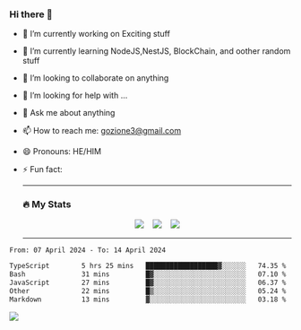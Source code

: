 ### Hi there 👋

<!--
**charlieScript/charlieScript** is a ✨ _special_ ✨ repository because its `README.md` (this file) appears on your GitHub profile.

Here are some ideas to get you started: -->

- 🔭 I’m currently working on Exciting stuff
- 🌱 I’m currently learning NodeJS,NestJS, BlockChain, and oother random stuff
- 👯 I’m looking to collaborate on anything
- 🤔 I’m looking for help with ...
- 💬 Ask me about anything
- 📫 How to reach me: gozione3@gmail.com
- 😄 Pronouns: HE/HIM
- ⚡ Fun fact:


  ---

  ### :fire: My Stats

  <div id="stats" align="center">
  <img src="http://github-readme-streak-stats.herokuapp.com?user=charlieScript&theme=dark&date_format=M%20j%5B%2C%20Y%5D" />&nbsp;&nbsp;&nbsp;
  <img src="https://github-readme-stats.vercel.app/api/top-langs/?username=charlieScript&layout=compact&theme=vision-friendly-dark"/>&nbsp;&nbsp;&nbsp;
  <img src="https://github-readme-stats.vercel.app/api?username=charlieScript&show_icons=true&theme=radical"/>
  </div>

  ---



<!--START_SECTION:waka-->

```txt
From: 07 April 2024 - To: 14 April 2024

TypeScript        5 hrs 25 mins   ██████████████████▓░░░░░░   74.35 %
Bash              31 mins         █▓░░░░░░░░░░░░░░░░░░░░░░░   07.10 %
JavaScript        27 mins         █▓░░░░░░░░░░░░░░░░░░░░░░░   06.37 %
Other             22 mins         █▒░░░░░░░░░░░░░░░░░░░░░░░   05.24 %
Markdown          13 mins         ▓░░░░░░░░░░░░░░░░░░░░░░░░   03.18 %
```

<!--END_SECTION:waka-->
![](https://komarev.com/ghpvc/?username=charlieScript)
